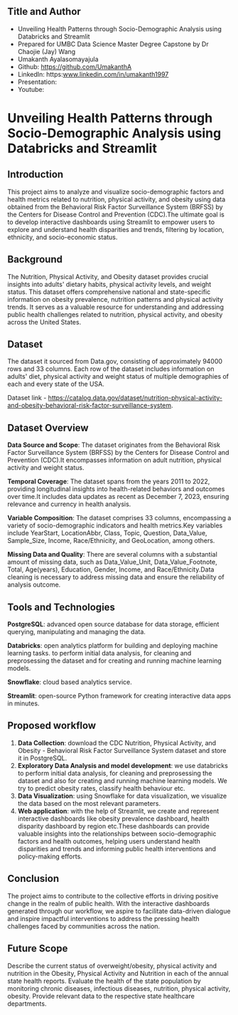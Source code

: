 ## Title and Author

- Unveiling Health Patterns through Socio-Demographic Analysis using Databricks and Streamlit
- Prepared for UMBC Data Science Master Degree Capstone by Dr Chaojie (Jay) Wang
- Umakanth Ayalasomayajula
- Github: https://github.com/UmakanthA
- LinkedIn: https:www.linkedin.com/in/umakanth1997
- Presentation:
- Youtube:

# Unveiling Health Patterns through Socio-Demographic Analysis using Databricks and Streamlit

## Introduction
This project aims to analyze and visualize socio-demographic factors and health metrics related to nutrition, physical activity, and obesity using data obtained from the Behavioral Risk Factor Surveillance System (BRFSS) by the Centers for Disease Control and Prevention (CDC).The ultimate goal is to develop interactive dashboards using Streamlit to empower users to explore and understand health disparities and trends, filtering by location, ethnicity, and socio-economic status.

## Background
The Nutrition, Physical Activity, and Obesity dataset provides crucial insights into adults' dietary habits, physical activity levels, and weight status. This dataset offers comprehensive national and state-specific information on obesity prevalence, nutrition patterns and physical activity trends. It serves as a valuable resource for understanding and addressing public health challenges related to nutrition, physical activity, and obesity across the United States.

## Dataset
The dataset it sourced from Data.gov, consisting of approximately 94000 rows and 33 columns. Each row of the dataset includes information on adults' diet, physical activity and weight status of multiple demographies of each and every state of the USA. 

Dataset link - https://catalog.data.gov/dataset/nutrition-physical-activity-and-obesity-behavioral-risk-factor-surveillance-system.

## Dataset Overview
**Data Source and Scope**:
The dataset originates from the Behavioral Risk Factor Surveillance System (BRFSS) by the Centers for Disease Control and Prevention (CDC).It encompasses information on adult nutrition, physical activity and weight status.

**Temporal Coverage**:
The dataset spans from the years 2011 to 2022, providing longitudinal insights into health-related behaviors and outcomes over time.It includes data updates as recent as December 7, 2023, ensuring relevance and currency in health analysis.

**Variable Composition**:
The dataset comprises 33 columns, encompassing a variety of socio-demographic indicators and health metrics.Key variables include YearStart, LocationAbbr, Class, Topic, Question, Data_Value, Sample_Size, Income, Race/Ethnicity, and GeoLocation, among others.

**Missing Data and Quality**:
There are several columns with a substantial amount of missing data, such as Data_Value_Unit, Data_Value_Footnote, Total, Age(years), Education, Gender, Income, and Race/Ethnicity.Data cleaning is necessary to address missing data and ensure the reliability of analysis outcome.

## Tools and Technologies
**PostgreSQL**: advanced open source database for data storage, efficient querying, manipulating and managing the data.

**Databricks**: open analytics platform for building and deploying machine learning tasks. to perform initial data analysis, for cleaning and preprosessing the dataset and for creating and running machine learning models.

**Snowflake**: cloud based analytics service.

**Streamlit**: open-source Python framework for creating interactive data apps in minutes.

## Proposed workflow
1. **Data Collection**: download the CDC Nutrition, Physical Activity, and Obesity - Behavioral Risk Factor Surveillance System dataset and store it in PostgreSQL.
2. **Exploratory Data Analysis and model development**: we use databricks to perform initial data analysis, for cleaning and preprosessing the dataset and also for creating and running machine learning models. We try to predict obesity rates, classify health behaviour etc.
3. **Data Visualization**: using Snowflake for data visualization, we visualize the data based on the most relevant parameters.
4. **Web application**: with the help of Streamlit, we create and represent interactive dashboards like obesity prevalence dashboard, health disparity dashboard by region etc.These dashboards can provide valuable insights into the relationships between socio-demographic factors and health outcomes, helping users understand health disparities and trends and informing public health interventions and policy-making efforts.

## Conclusion
The project aims to contribute to the collective efforts in driving positive change in the realm of public health. With the interactive dashboards generated through our workflow, we aspire to facilitate data-driven dialogue and inspire impactful interventions to address the pressing health challenges faced by communities across the nation.

## Future Scope
Describe the current status of overweight/obesity, physical activity and nutrition in the Obesity, Physical Activity and Nutrition in each of the annual state health reports.
Evaluate the health of the state population by monitoring chronic diseases, infectious diseases, nutrition, physical activity, obesity.
Provide relevant data to the respective state healthcare departments.




